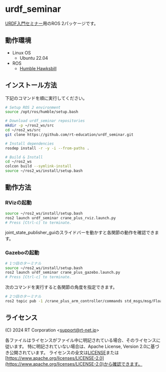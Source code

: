 # urdf_seminar

[URDF入門セミナー](https://rt-net.jp/service/ros2seminar2024/)用のROS 2パッケージです。

## 動作環境

- Linux OS
  - Ubuntu 22.04
- ROS
  - [Humble Hawksbill](https://docs.ros.org/en/humble/Installation.html)

## インストール方法

下記のコマンドを順に実行してください。

```sh
# Setup ROS 2 environment
source /opt/ros/humble/setup.bash

# Download urdf_seminar repositories
mkdir -p ~/ros2_ws/src
cd ~/ros2_ws/src
git clone https://github.com/rt-education/urdf_seminar.git

# Install dependencies
rosdep install -r -y -i --from-paths .

# Build & Install
cd ~/ros2_ws
colcon build --symlink-install
source ~/ros2_ws/install/setup.bash
```

## 動作方法

### RVizの起動

```sh
source ~/ros2_ws/install/setup.bash
ros2 launch urdf_seminar crane_plus_rviz.launch.py
# Press [Ctrl-c] to terminate.
```

joint_state_publisher_guiのスライドバーを動かすと各関節の動作を確認できます。

### Gazeboの起動

```sh
# 1つ目のターミナル
source ~/ros2_ws/install/setup.bash
ros2 launch urdf_seminar crane_plus_gazebo.launch.py
# Press [Ctrl-c] to terminate.
```

次のコマンドを実行すると各関節の角度を指定できます。
```sh
# 2つ目のターミナル
ros2 topic pub -1 /crane_plus_arm_controller/commands std_msgs/msg/Float64MultiArray "{data: [0.5,0.5,0.5,0.5]}"
```

## ライセンス

(C) 2024 RT Corporation \<support@rt-net.jp\>

各ファイルはライセンスがファイル中に明記されている場合、そのライセンスに従います。
特に明記されていない場合は、Apache License, Version 2.0に基づき公開されています。
ライセンスの全文は[LICENSE](./LICENSE)または[https://www.apache.org/licenses/LICENSE-2.0](https://www.apache.org/licenses/LICENSE-2.0)から確認できます。

